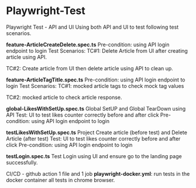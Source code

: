 # Playwright-Test
Playwright Test - API and UI
Using both API and UI to test following test scenarios.

**feature-ArticleCreateDelete.spec.ts**
Pre-condition: using API login endpoint to login
Test Scenarios:
TC#1: Delete Article from UI after creating article using API.

TC#2: Create article from UI then delete article using API to clean up.

**feature-ArticleTagTitle.spec.ts**
Pre-condition: using API login endpoint to login
Test Scenarios:
TC#1: mocked article tags to check mock tag values

TC#2: mocked article to check article response.


**global-LikesWithSetUp.spec.ts**
Global SetUP and Global TearDown using API
Test: UI to test likes counter correctly before and after click
Pre-condition: using API login endpoint to login

**testLikesWithSetUp.spec.ts**
Project Create article (before test) and Delete Article (after test)
Test: UI to test likes counter correctly before and after click
Pre-condition: using API login endpoint to login


**testLogin.spec.ts**
Test Login using UI and ensure go to the landing page successfully.

CI/CD - github action 1 file and 1 job 
**playwright-docker.yml**: run tests in the docker container all tests in chrome browser.